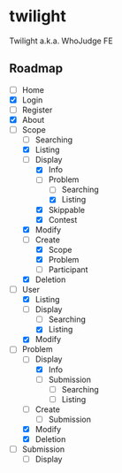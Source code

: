 # twilight

Twilight a.k.a. WhoJudge FE

## Roadmap
- [ ] Home
- [x] Login
- [ ] Register
- [x] About
- [ ] Scope
    - [ ] Searching
    - [x] Listing
    - [ ] Display
        - [x] Info
        - [ ] Problem
            - [ ] Searching
            - [x] Listing
        - [x] Skippable
        - [x] Contest
    - [x] Modify
    - [ ] Create
        - [x] Scope
        - [x] Problem
        - [ ] Participant
    - [x] Deletion
- [ ] User
    - [x] Listing
    - [ ] Display
        - [ ] Searching
        - [x] Listing
    - [x] Modify
- [ ] Problem
    - [ ] Display
        - [x] Info
        - [ ] Submission
            - [ ] Searching
            - [ ] Listing
    - [ ] Create
        - [ ] Submission
    - [x] Modify
    - [x] Deletion
- [ ] Submission
    - [ ] Display

